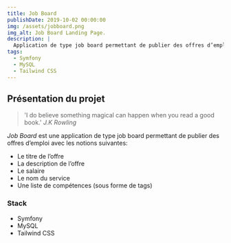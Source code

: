```yaml
---
title: Job Board
publishDate: 2019-10-02 00:00:00
img: /assets/jobboard.png
img_alt: Job Board Landing Page.
description: |
  Application de type job board permettant de publier des offres d’emploi
tags:
  - Symfony
  - MySQL
  - Tailwind CSS
---
```


## Présentation du projet

> 'I do believe something magical can happen when you read a good book.' *J.K Rowling*

_Job Board_ est une application de type job board permettant de publier des offres d’emploi avec les notions suivantes:
* Le titre de l’offre
* La description de l’offre
* Le salaire
* Le nom du service
* Une liste de compétences (sous forme de tags)

### Stack

* Symfony 
* MySQL
* Tailwind CSS





